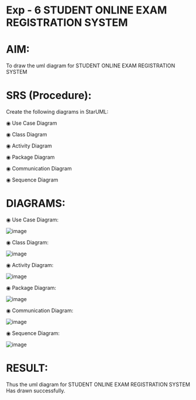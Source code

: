 # Exp - 6 STUDENT ONLINE EXAM REGISTRATION SYSTEM

# AIM:

To draw the uml diagram for STUDENT ONLINE EXAM REGISTRATION SYSTEM

# SRS (Procedure):

Create the following diagrams in StarUML:

◉ Use Case Diagram

◉ Class Diagram

◉ Activity Diagram

◉ Package Diagram

◉ Communication Diagram

◉ Sequence Diagram

# DIAGRAMS:

◉ Use Case Diagram:

![image](https://github.com/user-attachments/assets/11474765-74d6-4360-aadd-6fe6c1d501f2)

◉ Class Diagram:

![image](https://github.com/user-attachments/assets/7503db02-f333-47c6-a84c-4f0371142763)

◉ Activity Diagram:

![image](https://github.com/user-attachments/assets/ab9a3fae-5ad6-4d7a-b5f2-7e6f825bb838)

◉ Package Diagram:

![image](https://github.com/user-attachments/assets/4261ef88-5099-47c6-a2bb-51e3174dd477)

◉ Communication Diagram:

![image](https://github.com/user-attachments/assets/388517c5-aa11-434c-aee8-6209bfce8604)

◉ Sequence Diagram:

![image](https://github.com/user-attachments/assets/70cf3d10-6e10-4ba1-8218-715deb2e7eb3)

# RESULT:

Thus the uml diagram for STUDENT ONLINE EXAM REGISTRATION SYSTEM Has drawn successfully.
